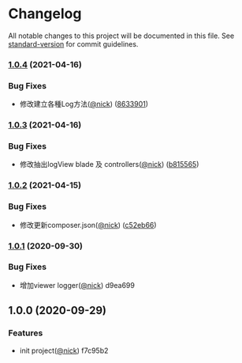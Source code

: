 # Changelog

All notable changes to this project will be documented in this file. See [standard-version](https://github.com/conventional-changelog/standard-version) for commit guidelines.

### [1.0.4](https://github.com/castion2293/logger/compare/v1.0.3...v1.0.4) (2021-04-16)


### Bug Fixes

* 修改建立各種Log方法([@nick](https://github.com/nick)) ([8633901](https://github.com/castion2293/logger/commit/8633901574e973656319a5896b2565f727b19367))

### [1.0.3](https://github.com/castion2293/logger/compare/v1.0.2...v1.0.3) (2021-04-16)


### Bug Fixes

* 修改抽出logView blade 及 controllers([@nick](https://github.com/nick)) ([b815565](https://github.com/castion2293/logger/commit/b815565c4aea66eebf8b9f2b2028905ab62c019e))

### [1.0.2](https://github.com/castion2293/logger/compare/v1.0.1...v1.0.2) (2021-04-15)


### Bug Fixes

* 修改更新composer.json([@nick](https://github.com/nick)) ([c52eb66](https://github.com/castion2293/logger/commit/c52eb66af5cfc08f24672d9002644b396e07da7b))

### [1.0.1](///compare/v1.0.0...v1.0.1) (2020-09-30)


### Bug Fixes

* 增加viewer logger([@nick](undefined/nick)) d9ea699

## 1.0.0 (2020-09-29)


### Features

* init project([@nick](undefined/nick)) f7c95b2
